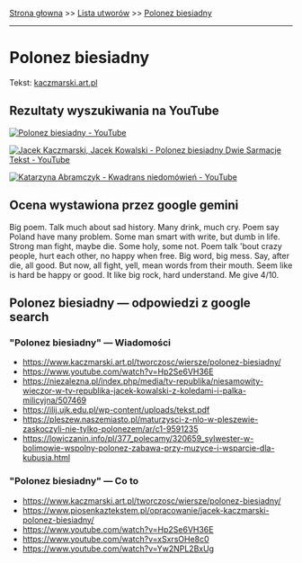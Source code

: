 [Strona głowna](../index.md) >> [Lista utworów](../list.md) >> [Polonez biesiadny](450.md)

---

# Polonez biesiadny

Tekst: [kaczmarski.art.pl](https://www.kaczmarski.art.pl/tworczosc/wiersze/polonez-biesiadny/)

## Rezultaty wyszukiwania na YouTube

[![Polonez biesiadny - YouTube](http://img.youtube.com/vi/Hp2Se6VH36E/0.jpg)](https://www.youtube.com/watch?v=Hp2Se6VH36E "Polonez biesiadny - YouTube")

[![Jacek Kaczmarski, Jacek Kowalski - Polonez biesiadny  Dwie Sarmacje  Tekst - YouTube](http://img.youtube.com/vi/uER65qT6QrQ/0.jpg)](https://www.youtube.com/watch?v=uER65qT6QrQ "Jacek Kaczmarski, Jacek Kowalski - Polonez biesiadny  Dwie Sarmacje  Tekst - YouTube")

[![Katarzyna Abramczyk - Kwadrans niedomówień - YouTube](http://img.youtube.com/vi/HL2fEvquhoI/0.jpg)](https://www.youtube.com/watch?v=HL2fEvquhoI "Katarzyna Abramczyk - Kwadrans niedomówień - YouTube")

## Ocena wystawiona przez google gemini

Big poem. Talk much about sad history. Many drink, much cry. Poem say Poland have many problem. Some man smart with write, but dumb in life. Strong man fight, maybe die. Some holy, some not. Poem talk 'bout crazy people, hurt each other, no happy when free. Big word, big mess. Say, after die, all good. But now, all fight, yell, mean words from their mouth. Seem like is hard be happy or good. It like big rock, hard understand. Me give 4/10.


## Polonez biesiadny — odpowiedzi z google search

### "Polonez biesiadny" — Wiadomości

 - <https://www.kaczmarski.art.pl/tworczosc/wiersze/polonez-biesiadny/>
 - <https://www.youtube.com/watch?v=Hp2Se6VH36E>
 - <https://niezalezna.pl/index.php/media/tv-republika/niesamowity-wieczor-w-tv-republika-jacek-kowalski-z-koledami-i-palka-milicyjna/507469>
 - <https://ilij.ujk.edu.pl/wp-content/uploads/tekst.pdf>
 - <https://pleszew.naszemiasto.pl/maturzysci-z-nlo-w-pleszewie-zaskoczyli-nie-tylko-polonezem/ar/c1-9591235>
 - <https://lowiczanin.info/pl/377_polecamy/320659_sylwester-w-bolimowie-wspolny-polonez-zabawa-przy-muzyce-i-wsparcie-dla-kubusia.html>

### "Polonez biesiadny" — Co to

 - <https://www.kaczmarski.art.pl/tworczosc/wiersze/polonez-biesiadny/>
 - <https://www.piosenkaztekstem.pl/opracowanie/jacek-kaczmarski-polonez-biesiadny/>
 - <https://www.youtube.com/watch?v=Hp2Se6VH36E>
 - <https://www.youtube.com/watch?v=xSxrsOHe8c0>
 - <https://www.youtube.com/watch?v=Yw2NPL2BxUg>

